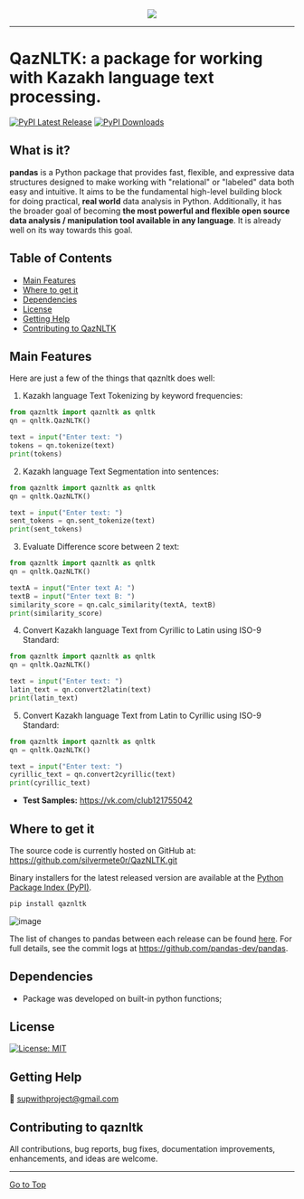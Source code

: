 <div align="center">
  <img src="https://sun9-11.userapi.com/impg/L_xiLxzenYgyzCVPJtXRCb-A1PTpHvIOSLmzcQ/XWD4xSHW5Vw.jpg?size=1280x440&quality=95&sign=efe38d48a22e0ca8ca8729a89ea0d401&type=album"><br>
</div>

-----------------

# QazNLTK: a package for working with Kazakh language text processing.

[![PyPI Latest Release](https://img.shields.io/pypi/v/qaznltk.svg)](https://pypi.org/project/qaznltk/) [![PyPI Downloads](https://img.shields.io/pypi/dm/qaznltk.svg?label=PyPI%20downloads)](https://pypi.org/project/qaznltk/)


## What is it?

**pandas** is a Python package that provides fast, flexible, and expressive data
structures designed to make working with "relational" or "labeled" data both
easy and intuitive. It aims to be the fundamental high-level building block for
doing practical, **real world** data analysis in Python. Additionally, it has
the broader goal of becoming **the most powerful and flexible open source data
analysis / manipulation tool available in any language**. It is already well on
its way towards this goal.

## Table of Contents

- [Main Features](#main-features)
- [Where to get it](#where-to-get-it)
- [Dependencies](#dependencies)
- [License](#license)
- [Getting Help](#getting-help)
- [Contributing to QazNLTK](#contributing-to-qaznltk)

## Main Features
Here are just a few of the things that qaznltk does well:

1) Kazakh language Text Tokenizing by keyword frequencies:
``` Python
from qaznltk import qaznltk as qnltk
qn = qnltk.QazNLTK()

text = input("Enter text: ")
tokens = qn.tokenize(text)
print(tokens)
```

2) Kazakh language Text Segmentation into sentences:
``` Python
from qaznltk import qaznltk as qnltk
qn = qnltk.QazNLTK()

text = input("Enter text: ")
sent_tokens = qn.sent_tokenize(text)
print(sent_tokens)
```

3) Evaluate Difference score between 2 text:
``` Python
from qaznltk import qaznltk as qnltk
qn = qnltk.QazNLTK()

textA = input("Enter text A: ")
textB = input("Enter text B: ")
similarity_score = qn.calc_similarity(textA, textB)
print(similarity_score)
```

4) Convert Kazakh language Text from Cyrillic to Latin using ISO-9 Standard:
``` Python
from qaznltk import qaznltk as qnltk
qn = qnltk.QazNLTK()

text = input("Enter text: ")
latin_text = qn.convert2latin(text)
print(latin_text)
```

5) Convert Kazakh language Text from Latin to Cyrillic using ISO-9 Standard:
``` Python
from qaznltk import qaznltk as qnltk
qn = qnltk.QazNLTK()

text = input("Enter text: ")
cyrillic_text = qn.convert2cyrillic(text)
print(cyrillic_text)
```

* **Test Samples:** https://vk.com/club121755042

## Where to get it
The source code is currently hosted on GitHub at: https://github.com/silvermete0r/QazNLTK.git

Binary installers for the latest released version are available at the [Python
Package Index (PyPI)](https://pypi.org/project/qaznltk).

```sh
pip install qaznltk
```
![image](https://github.com/silvermete0r/QazNLTK/assets/108217670/b1e8eaa1-f25f-4019-9d75-dee8d25d6a28)


The list of changes to pandas between each release can be found
[here](https://pandas.pydata.org/pandas-docs/stable/whatsnew/index.html). For full
details, see the commit logs at https://github.com/pandas-dev/pandas.

## Dependencies
- Package was developed on built-in python functions; 


## License
[![License: MIT](https://img.shields.io/badge/License-MIT-yellow.svg)](LICENSE)

## Getting Help

📧 [supwithproject@gmail.com](https://gmail.com/)

## Contributing to qaznltk

All contributions, bug reports, bug fixes, documentation improvements, enhancements, and ideas are welcome.

<hr>

[Go to Top](#table-of-contents)


